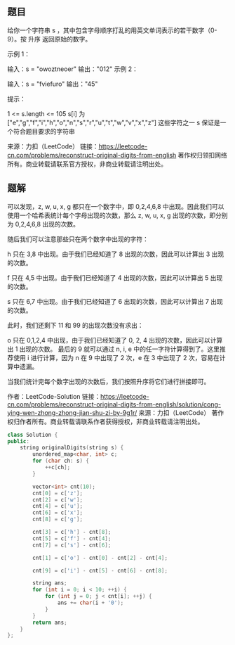 ## 题目

给你一个字符串 s ，其中包含字母顺序打乱的用英文单词表示的若干数字（0-9）。按 升序 返回原始的数字。

 

示例 1：

输入：s = "owoztneoer"
输出："012"
示例 2：

输入：s = "fviefuro"
输出："45"


提示：

1 <= s.length <= 105
s[i] 为 ["e","g","f","i","h","o","n","s","r","u","t","w","v","x","z"] 这些字符之一
s 保证是一个符合题目要求的字符串

来源：力扣（LeetCode）
链接：https://leetcode-cn.com/problems/reconstruct-original-digits-from-english
著作权归领扣网络所有。商业转载请联系官方授权，非商业转载请注明出处。

## 题解

可以发现，z, w, u, x, g 都只在一个数字中，即 0,2,4,6,8 中出现。因此我们可以使用一个哈希表统计每个字母出现的次数，那么 z, w, u, x, g 出现的次数，即分别为 0,2,4,6,8 出现的次数。

随后我们可以注意那些只在两个数字中出现的字符：

 h 只在 3,8 中出现。由于我们已经知道了 8 出现的次数，因此可以计算出 3 出现的次数。

f 只在 4,5 中出现。由于我们已经知道了 4 出现的次数，因此可以计算出 5 出现的次数。

s 只在 6,7 中出现。由于我们已经知道了 6 出现的次数，因此可以计算出 7 出现的次数。

此时，我们还剩下 11 和 99 的出现次数没有求出：

o 只在 0,1,2,4 中出现，由于我们已经知道了 0, 2, 4 出现的次数，因此可以计算出 1 出现的次数。
最后的 9 就可以通过 n, i, e 中的任一字符计算得到了。这里推荐使用 i 进行计算，因为 n 在 9 中出现了 2 次，e 在 3 中出现了 2 次，容易在计算中遗漏。

当我们统计完每个数字出现的次数后，我们按照升序将它们进行拼接即可。

作者：LeetCode-Solution
链接：https://leetcode-cn.com/problems/reconstruct-original-digits-from-english/solution/cong-ying-wen-zhong-zhong-jian-shu-zi-by-9g1r/
来源：力扣（LeetCode）
著作权归作者所有。商业转载请联系作者获得授权，非商业转载请注明出处。

```c++
class Solution {
public:
    string originalDigits(string s) {
        unordered_map<char, int> c;
        for (char ch: s) {
            ++c[ch];
        }

        vector<int> cnt(10);
        cnt[0] = c['z'];
        cnt[2] = c['w'];
        cnt[4] = c['u'];
        cnt[6] = c['x'];
        cnt[8] = c['g'];

        cnt[3] = c['h'] - cnt[8];
        cnt[5] = c['f'] - cnt[4];
        cnt[7] = c['s'] - cnt[6];

        cnt[1] = c['o'] - cnt[0] - cnt[2] - cnt[4];

        cnt[9] = c['i'] - cnt[5] - cnt[6] - cnt[8];

        string ans;
        for (int i = 0; i < 10; ++i) {
            for (int j = 0; j < cnt[i]; ++j) {
                ans += char(i + '0');
            }
        }
        return ans;
    }
};

```

